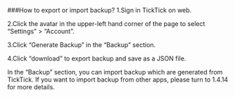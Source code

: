 ###How to export or import backup?
1.Sign in TickTick on web. 

2.Click the avatar in the upper-left hand corner of the page to select “Settings” > “Account”.

3.Click “Generate Backup” in the “Backup” section.

4.Click “download” to export backup and save as a JSON file.

In the “Backup” section, you can import backup which are generated from TickTick. If you want to import backup from other apps, please turn to 1.4.14 for more details. 




